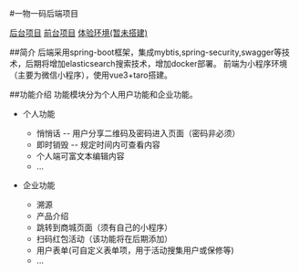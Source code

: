 #一物一码后端项目

<p>
    <a href="https://github.com/feifanfan/ywym">后台项目</a>
    <a href="https://github.com/feifanfan/ywymapp">前台项目</a>
    <a href="">体验环境(暂未搭建)</a>
</p>

##简介
后端采用spring-boot框架，集成mybtis,spring-security,swagger等技术，后期将增加elasticsearch搜索技术，增加docker部署。
前端为小程序环境（主要为微信小程序），使用vue3+taro搭建。

##功能介绍
    功能模块分为个人用户功能和企业功能。
* 个人功能
    * 悄悄话 -- 用户分享二维码及密码进入页面（密码非必须）
    * 即时销毁  -- 规定时间内可查看内容
    * 个人端可富文本编辑内容
    * ...
    
* 企业功能
    * 溯源
    * 产品介绍
    * 跳转到商城页面（须有自己的小程序）
    * 扫码红包活动（该功能将在后期添加）
    * 用户表单(可自定义表单项，用于活动搜集用户或保修等)
    * ...
